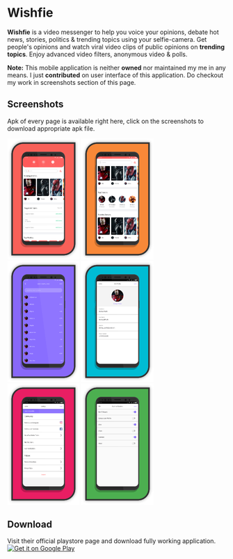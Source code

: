 # Wishfie
**Wishfie** is a video messenger to help you voice your opinions, debate hot news, stories, politics & trending topics using your selfie-camera. Get people's opinions and watch viral video clips of public opinions on **trending topics**. Enjoy advanced video filters, anonymous video & polls.  

**Note:** This mobile application is neither **owned** nor maintained my me in any means. I just **contributed** on user interface of this application. Do checkout my work in screenshots section of this page.

## Screenshots
Apk of every page is available right here, click on the screenshots to download appropriate apk file.  

[<img src="screenshots/home1.png" width="33%">](apks/home.apk?raw=true)
[<img src="screenshots/home2.png" width="33%">](apks/home.apk?raw=true)
[<img src="screenshots/country.png" width="33%">](apks/country.apk?raw=true)
[<img src="screenshots/profile.png" width="33%">](apks/profile.apk?raw=true)
[<img src="screenshots/settings.png" width="33%">](apks/settings.apk?raw=true)
[<img src="screenshots/notification.png" width="33%">](apks/notification.apk?raw=true)

## Download
Visit their official playstore page and download fully working application.  
[<img alt="Get it on Google Play" height="80" src="https://play.google.com/intl/en_us/badges/images/generic/en_badge_web_generic.png">](https://play.google.com/store/apps/details?id=com.wishfie)
